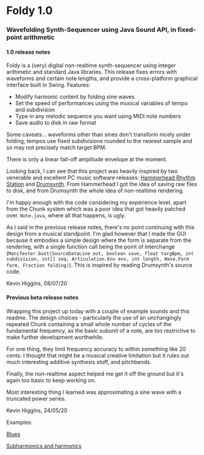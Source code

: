 # Foldy 1.0
### Wavefolding Synth-Sequencer using Java Sound API, in fixed-point arithmetic

#### 1.0 release notes

Foldy is a (very) digital non-realtime synth-sequencer using integer arithmetic and standard Java libraries. This release fixes errors with waveforms and certain note lengths, and provide a cross-platform graphical interface built in Swing. Features:

- Modify harmonic content by folding sine waves
- Set the speed of performances using the musical variables of tempo and subdivision
- Type in any melodic sequence you want using MIDI note numbers
- Save audio to disk in raw format

Some caveats... waveforms other than sines don't transform nicely under folding; tempos use fixed subdivisions rounded to the nearest sample and so may not precisely match target BPM.

There is only a linear fall-off amplitude envelope at the moment.

Looking back, I can see that this project was heavily inspired by two venerable and excellent PC music software releases: [Hammerhead Rhythm Station](http://threechords.com/hammerhead/introduction.shtml) and [Drumsynth](http://mda.smartelectronix.com/drumsynth.htm). From Hammerhead I got the idea of saving raw files to disk, and from Drumsynth the whole idea of non-realtime rendering.

I'm happy enough with the code considering my experience level, apart from the Chunk system which was a poor idea that got heavily patched over. ```Note.java```, where all that happens, is ugly.

As I said in the previous release notes, there's no point continuing with this design from a musical standpoint. I'm glad however that I made the GUI because it embodies a simple design where the form is separate from the rendering, with a single function call being the point of interchange (```Manifester.bust(SourceDataLine out, boolean save, float targBpm, int subdivision, int[] seq, Articulation.Env env, int length, Wave.Form form, Fraction folding)```). This is inspired by reading Drumsynth's source code.

Kevin Higgins, 08/07/20

#### Previous beta release notes

Wrapping this project up today with a couple of example sounds and this readme. The design choices - particularly the use of an unchangingly repeated Chunk containing a small whole number of cycles of the fundamental frequency, as the basic subunit of a note, are too restrictive to make further development worthwhile.

For one thing, they limit frequency accuracy to within something like 20 cents. I thought that might be a musical creative limitation but it rules out much interesting additive synthesis stuff, and pitchbends.

Finally, the non-realtime aspect helped me get it off the ground but it's again too basic to keep working on.

Most interesting thing I learned was approximating a sine wave with a truncated power series.

Kevin Higgins, 24/05/20

Examples:

[Blues](https://raw.githubusercontent.com/KevinCHiggins/Foldy/master/Blues.mp3)

[Subharmonics and harmonics](https://raw.githubusercontent.com/KevinCHiggins/Foldy/master/Harmonics.mp3)
